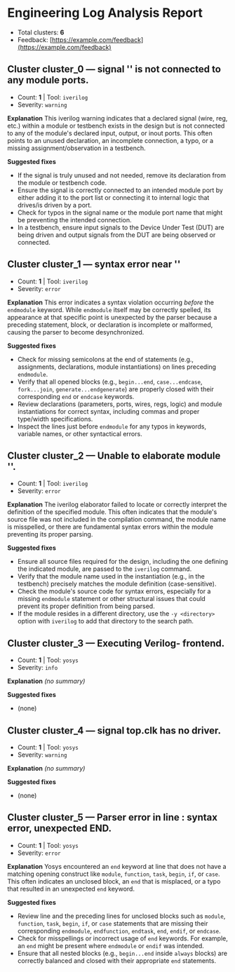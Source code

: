 # Engineering Log Analysis Report

- Total clusters: **6**
- Feedback: [https://example.com/feedback](https://example.com/feedback)

## Cluster cluster_0 — signal '<SIG>' is not connected to any module ports.
- Count: **1** | Tool: `iverilog`
- Severity: `warning`

**Explanation**
This iverilog warning indicates that a declared signal (wire, reg, etc.) within a module or testbench exists in the design but is not connected to any of the module's declared input, output, or inout ports. This often points to an unused declaration, an incomplete connection, a typo, or a missing assignment/observation in a testbench.

**Suggested fixes**
- If the signal is truly unused and not needed, remove its declaration from the module or testbench code.
- Ensure the signal is correctly connected to an intended module port by either adding it to the port list or connecting it to internal logic that drives/is driven by a port.
- Check for typos in the signal name or the module port name that might be preventing the intended connection.
- In a testbench, ensure input signals to the Device Under Test (DUT) are being driven and output signals from the DUT are being observed or connected.

## Cluster cluster_1 — syntax error near '<SIG>'
- Count: **1** | Tool: `iverilog`
- Severity: `error`

**Explanation**
This error indicates a syntax violation occurring *before* the `endmodule` keyword. While `endmodule` itself may be correctly spelled, its appearance at that specific point is unexpected by the parser because a preceding statement, block, or declaration is incomplete or malformed, causing the parser to become desynchronized.

**Suggested fixes**
- Check for missing semicolons at the end of statements (e.g., assignments, declarations, module instantiations) on lines preceding `endmodule`.
- Verify that all opened blocks (e.g., `begin...end`, `case...endcase`, `fork...join`, `generate...endgenerate`) are properly closed with their corresponding `end` or `endcase` keywords.
- Review declarations (parameters, ports, wires, regs, logic) and module instantiations for correct syntax, including commas and proper type/width specifications.
- Inspect the lines just before `endmodule` for any typos in keywords, variable names, or other syntactical errors.

## Cluster cluster_2 — Unable to elaborate module '<SIG>'.
- Count: **1** | Tool: `iverilog`
- Severity: `error`

**Explanation**
The iverilog elaborator failed to locate or correctly interpret the definition of the specified module. This often indicates that the module's source file was not included in the compilation command, the module name is misspelled, or there are fundamental syntax errors within the module preventing its proper parsing.

**Suggested fixes**
- Ensure all source files required for the design, including the one defining the indicated module, are passed to the `iverilog` command.
- Verify that the module name used in the instantiation (e.g., in the testbench) precisely matches the module definition (case-sensitive).
- Check the module's source code for syntax errors, especially for a missing `endmodule` statement or other structural issues that could prevent its proper definition from being parsed.
- If the module resides in a different directory, use the `-y <directory>` option with `iverilog` to add that directory to the search path.

## Cluster cluster_3 — Executing Verilog-<NUM> frontend.
- Count: **1** | Tool: `yosys`
- Severity: `info`

**Explanation**
_(no summary)_

**Suggested fixes**
- (none)

## Cluster cluster_4 — signal top.clk has no driver.
- Count: **1** | Tool: `yosys`
- Severity: `warning`

**Explanation**
_(no summary)_

**Suggested fixes**
- (none)

## Cluster cluster_5 — Parser error in line <NUM>: syntax error, unexpected END.
- Count: **1** | Tool: `yosys`
- Severity: `error`

**Explanation**
Yosys encountered an `end` keyword at line <NUM> that does not have a matching opening construct like `module`, `function`, `task`, `begin`, `if`, or `case`. This often indicates an unclosed block, an `end` that is misplaced, or a typo that resulted in an unexpected `end` keyword.

**Suggested fixes**
- Review line <NUM> and the preceding lines for unclosed blocks such as `module`, `function`, `task`, `begin`, `if`, or `case` statements that are missing their corresponding `endmodule`, `endfunction`, `endtask`, `end`, `endif`, or `endcase`.
- Check for misspellings or incorrect usage of `end` keywords. For example, an `end` might be present where `endmodule` or `endif` was intended.
- Ensure that all nested blocks (e.g., `begin...end` inside `always` blocks) are correctly balanced and closed with their appropriate `end` statements.
